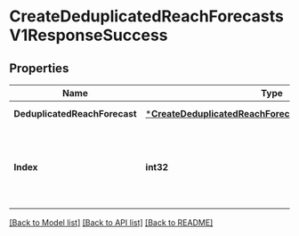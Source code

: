 # CreateDeduplicatedReachForecastsV1ResponseSuccess

## Properties
Name | Type | Description | Notes
------------ | ------------- | ------------- | -------------
**DeduplicatedReachForecast** | [***CreateDeduplicatedReachForecastsV1ResponseElement**](CreateDeduplicatedReachForecastsV1ResponseElement.md) |  | [default to null]
**Index** | **int32** | This is the index of the corresponding request element in the request payload. | [default to null]

[[Back to Model list]](../README.md#documentation-for-models) [[Back to API list]](../README.md#documentation-for-api-endpoints) [[Back to README]](../README.md)

